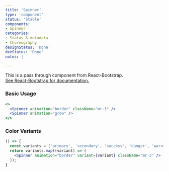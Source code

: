```yaml
---
title: 'Spinner'
type: 'component'
status: 'Stable'
components:
- Spinner
categories:
- Status & metadata
- Choreography
designStatus: 'Done'
devStatus: 'Done'
notes: |

---
```


<p className="lead">
  This is a pass through component from React-Bootstrap.<br/>
  <a href="https://react-bootstrap.github.io/components/spinners" target="_blank" rel="noopener noreferrer">
    See React-Bootstrap for documentation.
  </a>
</p>

### Basic Usage

```jsx live
<>
  <Spinner animation="border" className="mr-3" />
  <Spinner animation="grow" />
</>
```
### Color Variants

```jsx live
() => {
  const variants = ['primary', 'secondary', 'success', 'danger', 'warning', 'info', 'light', 'dark'];
  return variants.map((variant) => (
    <Spinner animation="border" variant={variant} className="mr-3" />
  ));
}
```
